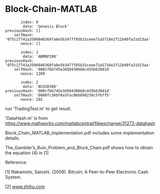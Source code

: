 # Block-Chain-MATLAB


           index: 0
            data: 'Genesis Block'
    previousHash: []
        selfHash: '075c27741a3506846368fa6e5b3477f85b31ceee71a5716e2f12b40fa21d23aa'
           nonce: []
           
           index: 1
            data: 'ABMOP200'
    previousHash: '075c27741a3506846368fa6e5b3477f85b31ceee71a5716e2f12b40fa21d23aa'
        selfHash: '000cfbb745e3d504306b8c435b639d1d'
           nonce: 1209
           
           index: 2
            data: 'BCUSD300'
    previousHash: '000cfbb745e3d504306b8c435b639d1d'
        selfHash: '0008fc36bf8a3fac06b898239c5f6ff5'
           nonce: 292



run 'TradingTest.m' to get result. 

'DataHash.m' is from https://www.mathworks.com/matlabcentral/fileexchange/31272-datahash

Block_Chain_MATLAB_Implementation.pdf includes some implementation details.

The_Gambler’s_Ruin_Problem_and_Block_Chain.pdf shows how to obtain the equation (4) in [1]

Reference: 

[1] Nakamoto, Satoshi. (2009). Bitcoin: A Peer-to-Peer Electronic Cash System.  

[2] www.zhihu.com
